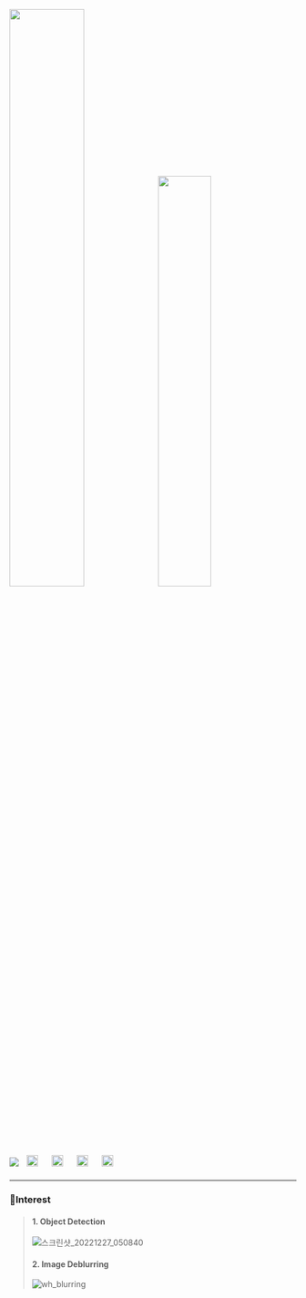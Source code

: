 <p align="left">
<img width="51%"  src="https://github-readme-stats.vercel.app/api?username=ohjunee&count_private=true&show_icons=true&include_all_commits=false&text_bold=false&hide_border=true&hide_title=true&theme=transparent&layout=compact" />
<img width="43%"  src="https://github-readme-stats.vercel.app/api/top-langs/?username=ohjunee&hide_title=true&layout=compact&theme=transparent&hide_border=true" />  
</p>

<p align="left">
 <a href="https://github.com/ohjunee"><img src="https://hits.seeyoufarm.com/api/count/incr/badge.svg?url=https%3A%2F%2Fgithub.com%2Fohjunee%2Fhit-counter&count_bg=%23ACACAC&title_bg=%23000000&icon=github.svg&icon_color=%23E7E7E7&title=Github&edge_flat=false"/></a> 
 <a href="https://www.cprogramming.com/" target="_blank"><img style="margin: 10px" src="https://profilinator.rishav.dev/skills-assets/c-original.svg" alt="C" height="20" /></a>
 <a href="https://www.cplusplus.com/" target="_blank"><img style="margin: 10px" src="https://profilinator.rishav.dev/skills-assets/cplusplus-original.svg" alt="C++" height="20" /></a>
 <a href="https://www.python.org/" target="_blank"><img style="margin: 10px" src="https://profilinator.rishav.dev/skills-assets/python-original.svg" alt="Python" height="20" /></a>
 <a href="https://pytorch.org/" target="_blank"><img style="margin: 10px" src="https://profilinator.rishav.dev/skills-assets/pytorch-icon.svg" alt="pytorch" height="20" /></a>   
</p>

***   
 
 ### 🔭Interest 

> #### 1. Object Detection  
> ![스크린샷_20221227_050840](https://user-images.githubusercontent.com/49416429/209580526-5afb4039-6e05-41f3-866d-5eda19b421ba.png)
>   
> #### 2. Image Deblurring  
> ![wh_blurring](https://user-images.githubusercontent.com/49416429/209651222-11363520-277c-41aa-b478-824acc766506.png)


<!--

**ohjunee/ohjunee** is a ✨ _special_ ✨ repository because its `README.md` (this file) appears on your GitHub profile.

Here are some ideas to get you started:

- 🔭 I’m currently working on ...
- 🌱 I’m currently learning ...
- 👯 I’m looking to collaborate on ...
- 🤔 I’m looking for help with ...
- 💬 Ask me about ...
- 📫 How to reach me: ...
- 😄 Pronouns: ...
- ⚡ Fun fact: ...
-->
